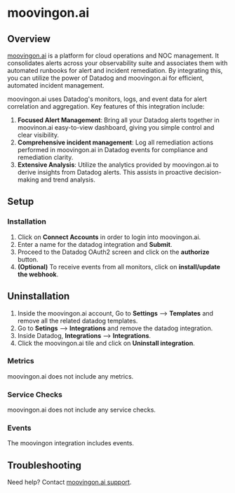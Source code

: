 # moovingon.ai

## Overview
[moovingon.ai][1] is a platform for cloud operations and NOC management. It consolidates alerts across your observability suite and associates them with automated runbooks for alert and incident remediation. By integrating this, you can utilize the power of Datadog and moovingon.ai for efficient, automated incident management.

moovingon.ai uses Datadog's monitors, logs, and event data for alert correlation and aggregation.
Key features of this integration include:

1. **Focused Alert Management**: Bring all your Datadog alerts together in moovinon.ai easy-to-view dashboard, giving you simple control and clear visibility.
2. **Comprehensive incident management**: Log all remediation actions performed in moovingon.ai in Datadog events for compliance and remediation clarity.
3. **Extensive Analysis**: Utilize the analytics provided by moovingon.ai to derive insights from Datadog alerts. This assists in proactive decision-making and trend analysis.



## Setup

### Installation

1. Click on **Connect Accounts** in order to login into moovingon.ai.
2. Enter a name for the datadog integration and **Submit**.
3. Proceed to the Datadog OAuth2 screen and click on the **authorize** button.
4. **(Optional)** To receive events from all monitors, click on **install/update the webhook**.

## Uninstallation

1. Inside the moovingon.ai account, Go to **Settings** --> **Templates** and remove all the related datadog templates.
2. Go to **Setings** --> **Integrations** and remove the datadog integration.
3. Inside Datadog, **Integrations**  --> **Integrations**.
4. Click the moovingon.ai tile and click on **Uninstall integration**.


### Metrics

moovingon.ai does not include any metrics.

### Service Checks

moovingon.ai does not include any service checks.
### Events

The moovingon integration includes events.

## Troubleshooting

Need help? Contact [moovingon.ai support][2].

[1]: https://moovingon.ai/
[2]: support@moovingon.com

